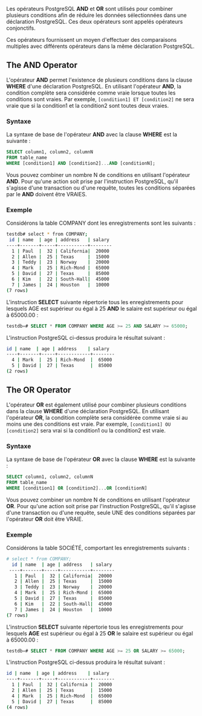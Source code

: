 Les opérateurs PostgreSQL **AND** et **OR** sont utilisés pour combiner plusieurs conditions afin de réduire les données sélectionnées dans une déclaration PostgreSQL. Ces deux opérateurs sont appelés opérateurs conjonctifs.

Ces opérateurs fournissent un moyen d'effectuer des comparaisons multiples avec différents opérateurs dans la même déclaration PostgreSQL.

## The AND Operator

L'opérateur **AND** permet l'existence de plusieurs conditions dans la clause **WHERE** d'une déclaration PostgreSQL. En utilisant l'opérateur **AND**, la condition complète sera considérée comme vraie lorsque toutes les conditions sont vraies. Par exemple, ```[condition1] ET [condition2]``` ne sera vraie que si la condition1 et la condition2 sont toutes deux vraies.

### Syntaxe

La syntaxe de base de l'opérateur **AND** avec la clause **WHERE** est la suivante :

```sql
SELECT column1, column2, columnN
FROM table_name
WHERE [condition1] AND [condition2]...AND [conditionN];
```

Vous pouvez combiner un nombre N de conditions en utilisant l'opérateur **AND**. Pour qu'une action soit prise par l'instruction PostgreSQL, qu'il s'agisse d'une transaction ou d'une requête, toutes les conditions séparées par le **AND** doivent être VRAIES.

### Exemple

Considérons la table COMPANY dont les enregistrements sont les suivants :

```bash
testdb# select * from COMPANY;
 id | name  | age | address   | salary
----+-------+-----+-----------+--------
  1 | Paul  |  32 | California|  20000
  2 | Allen |  25 | Texas     |  15000
  3 | Teddy |  23 | Norway    |  20000
  4 | Mark  |  25 | Rich-Mond |  65000
  5 | David |  27 | Texas     |  85000
  6 | Kim   |  22 | South-Hall|  45000
  7 | James |  24 | Houston   |  10000
(7 rows)
```

L'instruction **SELECT** suivante répertorie tous les enregistrements pour lesquels AGE est supérieur ou égal à 25 **AND** le salaire est supérieur ou égal à 65000.00 :

```sql
testdb=# SELECT * FROM COMPANY WHERE AGE >= 25 AND SALARY >= 65000;
```

L'instruction PostgreSQL ci-dessus produira le résultat suivant :

```bash
id | name  | age | address    | salary
----+-------+-----+------------+--------
  4 | Mark  |  25 | Rich-Mond  |  65000
  5 | David |  27 | Texas      |  85000
(2 rows)
```

## The OR Operator

L'opérateur **OR** est également utilisé pour combiner plusieurs conditions dans la clause **WHERE** d'une déclaration PostgreSQL. En utilisant l'opérateur **OR**, la condition complète sera considérée comme vraie si au moins une des conditions est vraie. Par exemple, ```[condition1] OU [condition2]``` sera vrai si la condition1 ou la condition2 est vraie.

### Syntaxe

La syntaxe de base de l'opérateur **OR** avec la clause **WHERE** est la suivante :

```sql
SELECT column1, column2, columnN
FROM table_name
WHERE [condition1] OR [condition2]...OR [conditionN]
```

Vous pouvez combiner un nombre N de conditions en utilisant l'opérateur **OR**. Pour qu'une action soit prise par l'instruction PostgreSQL, qu'il s'agisse d'une transaction ou d'une requête, seule UNE des conditions séparées par l'opérateur **OR** doit être VRAIE.

### Exemple

Considérons la table SOCIÉTÉ, comportant les enregistrements suivants :

```bash
# select * from COMPANY;
  id | name  | age | address   | salary
 ----+-------+-----+-----------+--------
   1 | Paul  |  32 | California|  20000
   2 | Allen |  25 | Texas     |  15000
   3 | Teddy |  23 | Norway    |  20000
   4 | Mark  |  25 | Rich-Mond |  65000
   5 | David |  27 | Texas     |  85000
   6 | Kim   |  22 | South-Hall|  45000
   7 | James |  24 | Houston   |  10000
(7 rows)
```

L'instruction **SELECT** suivante répertorie tous les enregistrements pour lesquels **AGE** est supérieur ou égal à 25 **OR** le salaire est supérieur ou égal à 65000.00 :

```sql
testdb=# SELECT * FROM COMPANY WHERE AGE >= 25 OR SALARY >= 65000;
```

L'instruction PostgreSQL ci-dessus produira le résultat suivant :

```bash
id | name  | age | address    | salary
----+-------+-----+------------+--------
  1 | Paul  |  32 | California |  20000
  2 | Allen |  25 | Texas      |  15000
  4 | Mark  |  25 | Rich-Mond  |  65000
  5 | David |  27 | Texas      |  85000
(4 rows)
```
